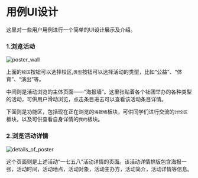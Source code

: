 # 用例UI设计

这里对一些用户用例进行一个简单的UI设计展示及介绍。

### 1.浏览活动

![poster_wall](https://starthemoon.github.io/images/image_of_poster_wall.jpg)

​	上面的`校区`按钮可以选择校区,`类型`按钮可以选择活动的类型，比如“公益”、“体育”、“演出”等。

​	中间则是活动浏览的主体页面——“海报墙”。这里张贴着各个社团举办的各种类型的活动，可供用户滑动浏览，点击条目进去可以查看该活动条目详情。

​	下面则是功能区，包括现在正在浏览的`海报墙`板块，可供同学们进行交流的`讨论区`板块，以及可供查看自身详情的`我的`板块。



### 2.浏览活动详情

![details_of_poster](https://starthemoon.github.io/images/details_of_poster_wall.png)

​	这个页面则是上述活动“一七五八”活动详情的页面。该活动详情排版包含海报一张，活动时间，活动地点，活动对象，活动主办方，活动简介，活动详情等信息。
